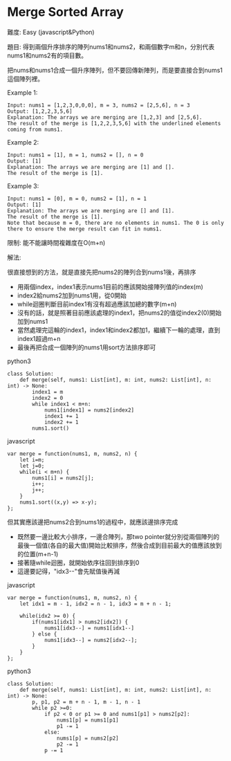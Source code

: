 # Merge Sorted Array
難度: Easy (javascript&Python)

題目: 得到兩個升序排序的陣列nums1和nums2，和兩個數字m和n，分別代表nums1和nums2有的項目數。

把nums和nums1合成一個升序陣列，但不要回傳新陣列，而是要直接合到nums1這個陣列裡。

Example 1:
```
Input: nums1 = [1,2,3,0,0,0], m = 3, nums2 = [2,5,6], n = 3
Output: [1,2,2,3,5,6]
Explanation: The arrays we are merging are [1,2,3] and [2,5,6].
The result of the merge is [1,2,2,3,5,6] with the underlined elements coming from nums1.
```
Example 2:
```
Input: nums1 = [1], m = 1, nums2 = [], n = 0
Output: [1]
Explanation: The arrays we are merging are [1] and [].
The result of the merge is [1].
```
Example 3:
```
Input: nums1 = [0], m = 0, nums2 = [1], n = 1
Output: [1]
Explanation: The arrays we are merging are [] and [1].
The result of the merge is [1].
Note that because m = 0, there are no elements in nums1. The 0 is only there to ensure the merge result can fit in nums1.
```

限制: 能不能讓時間複雜度在O(m+n)

解法: 

很直接想到的方法，就是直接先把nums2的陣列合到nums1後，再排序

- 用兩個index，index1表示nums1目前的應該開始接陣列值的index(m)
- index2給nums2加到nums1用，從0開始
- while迴圈判斷目前index1有沒有超過應該加總的數字(m+n)
- 沒有的話，就是照著目前應該處理的index1，把nums2的值從index2(0)開始加到nums1
- 當然處理完這輪的index1，index1和index2都加1，繼續下一輪的處理，直到index1超過m+n
- 最後再把合成一個陣列的nums1用sort方法排序即可

python3
```
class Solution:
    def merge(self, nums1: List[int], m: int, nums2: List[int], n: int) -> None:
        index1 = m
        index2 = 0
        while index1 < m+n:
            nums1[index1] = nums2[index2]
            index1 += 1
            index2 += 1
        nums1.sort() 
```

javascript
```
var merge = function(nums1, m, nums2, n) {
    let i=m;
    let j=0;
    while(i < m+n) {
        nums1[i] = nums2[j];
        i++;
        j++;
    }
    nums1.sort((x,y) => x-y);
};
```

但其實應該邊把nums2合到nums1的過程中，就應該邊排序完成

- 既然要一邊比較大小排序，一邊合陣列，那two pointer就分別從兩個陣列的最後一個值(各自的最大值)開始比較排序，然後合成到目前最大的值應該放到的位置(m+n-1)
- 接著隨while迴圈，就開始依序往回到排序到0
- 這邊要記得，"idx3--"會先賦值後再減


javascript
```
var merge = function(nums1, m, nums2, n) {
    let idx1 = m - 1, idx2 = n - 1, idx3 = m + n - 1;
   
    while(idx2 >= 0) {
        if(nums1[idx1] > nums2[idx2]) {
            nums1[idx3--] = nums1[idx1--]
        } else {
            nums1[idx3--] = nums2[idx2--];
        }
    }
};
```

python3
```
class Solution:
    def merge(self, nums1: List[int], m: int, nums2: List[int], n: int) -> None:
        p, p1, p2 = m + n - 1, m - 1, n - 1
        while p2 >=0:
            if p2 < 0 or p1 >= 0 and nums1[p1] > nums2[p2]:
                nums1[p] = nums1[p1]
                p1 -= 1
            else:
                nums1[p] = nums2[p2]
                p2 -= 1
            p -= 1
```

